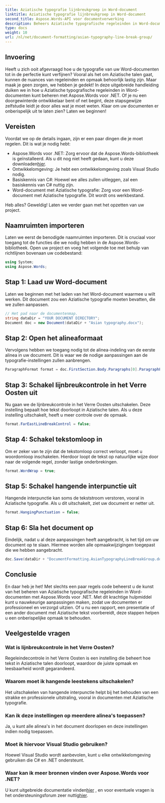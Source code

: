 ```yaml
---
title: Aziatische typografie lijnbreukgroep in Word-document
linktitle: Aziatische typografie lijnbreukgroep in Word-document
second_title: Aspose.Words-API voor documentverwerking
description: Beheers Aziatische typografische regeleinden in Word-documenten met Aspose.Words voor .NET. Deze handleiding biedt een stapsgewijze zelfstudie voor nauwkeurige opmaak.
type: docs
weight: 10
url: /nl/net/document-formatting/asian-typography-line-break-group/
---
```

## Invoering

Heeft u zich ooit afgevraagd hoe u de typografie van uw Word-documenten tot in de perfectie kunt verfijnen? Vooral als het om Aziatische talen gaat, kunnen de nuances van regeleinden en opmaak behoorlijk lastig zijn. Maar maak je geen zorgen, we hebben je gedekt! In deze uitgebreide handleiding duiken we in hoe u Aziatische typografische regeleinden in Word-documenten kunt beheren met Aspose.Words voor .NET. Of je nu een doorgewinterde ontwikkelaar bent of net begint, deze stapsgewijze zelfstudie leidt je door alles wat je moet weten. Klaar om uw documenten er onberispelijk uit te laten zien? Laten we beginnen!

## Vereisten

Voordat we op de details ingaan, zijn er een paar dingen die je moet regelen. Dit is wat je nodig hebt:

- Aspose.Words voor .NET: Zorg ervoor dat de Aspose.Words-bibliotheek is geïnstalleerd. Als u dit nog niet heeft gedaan, kunt u deze downloaden[hier](https://releases.aspose.com/words/net/).
- Ontwikkelomgeving: Je hebt een ontwikkelomgeving zoals Visual Studio nodig.
- Basiskennis van C#: Hoewel we alles zullen uitleggen, zal een basiskennis van C# nuttig zijn.
- Word-document met Aziatische typografie: Zorg voor een Word-document met Aziatische typografie. Dit wordt ons werkbestand.

Heb alles? Geweldig! Laten we verder gaan met het opzetten van uw project.

## Naamruimten importeren

Laten we eerst de benodigde naamruimten importeren. Dit is cruciaal voor toegang tot de functies die we nodig hebben in de Aspose.Words-bibliotheek. Open uw project en voeg het volgende toe met behulp van richtlijnen bovenaan uw codebestand:

```csharp
using System;
using Aspose.Words;
```

## Stap 1: Laad uw Word-document

Laten we beginnen met het laden van het Word-document waarmee u wilt werken. Dit document zou een Aziatische typografie moeten bevatten, die we zullen aanpassen.

```csharp
// Het pad naar de documentenmap.
string dataDir = "YOUR DOCUMENT DIRECTORY";
Document doc = new Document(dataDir + "Asian typography.docx");
```

## Stap 2: Open het alineaformaat

Vervolgens hebben we toegang nodig tot de alinea-indeling van de eerste alinea in uw document. Dit is waar we de nodige aanpassingen aan de typografie-instellingen zullen aanbrengen.

```csharp
ParagraphFormat format = doc.FirstSection.Body.Paragraphs[0].ParagraphFormat;
```

## Stap 3: Schakel lijnbreukcontrole in het Verre Oosten uit

Nu gaan we de lijnbreukcontrole in het Verre Oosten uitschakelen. Deze instelling bepaalt hoe tekst doorloopt in Aziatische talen. Als u deze instelling uitschakelt, heeft u meer controle over de opmaak.

```csharp
format.FarEastLineBreakControl = false;
```

## Stap 4: Schakel tekstomloop in

Om er zeker van te zijn dat de tekstomloop correct verloopt, moet u woordomloop inschakelen. Hierdoor loopt de tekst op natuurlijke wijze door naar de volgende regel, zonder lastige onderbrekingen.

```csharp
format.WordWrap = true;
```

## Stap 5: Schakel hangende interpunctie uit

Hangende interpunctie kan soms de tekststroom verstoren, vooral in Aziatische typografie. Als u dit uitschakelt, ziet uw document er netter uit.

```csharp
format.HangingPunctuation = false;
```

## Stap 6: Sla het document op

Eindelijk, nadat u al deze aanpassingen heeft aangebracht, is het tijd om uw document op te slaan. Hiermee worden alle opmaakwijzigingen toegepast die we hebben aangebracht.

```csharp
doc.Save(dataDir + "DocumentFormatting.AsianTypographyLineBreakGroup.docx");
```

## Conclusie

En daar heb je het! Met slechts een paar regels code beheerst u de kunst van het beheren van Aziatische typografische regeleinden in Word-documenten met Aspose.Words voor .NET. Met dit krachtige hulpmiddel kunt u nauwkeurige aanpassingen maken, zodat uw documenten er professioneel en verzorgd uitzien. Of u nu een rapport, een presentatie of een ander document met Aziatische tekst voorbereidt, deze stappen helpen u een onberispelijke opmaak te behouden. 

## Veelgestelde vragen

### Wat is lijnbreukcontrole in het Verre Oosten?
Regeleindecontrole in het Verre Oosten is een instelling die beheert hoe tekst in Aziatische talen doorloopt, waardoor de juiste opmaak en leesbaarheid wordt gegarandeerd.

### Waarom moet ik hangende leestekens uitschakelen?
Het uitschakelen van hangende interpunctie helpt bij het behouden van een strakke en professionele uitstraling, vooral in documenten met Aziatische typografie.

### Kan ik deze instellingen op meerdere alinea's toepassen?
Ja, u kunt alle alinea's in het document doorlopen en deze instellingen indien nodig toepassen.

### Moet ik hiervoor Visual Studio gebruiken?
Hoewel Visual Studio wordt aanbevolen, kunt u elke ontwikkelomgeving gebruiken die C# en .NET ondersteunt.

### Waar kan ik meer bronnen vinden over Aspose.Words voor .NET?
 U kunt uitgebreide documentatie vinden[hier](https://reference.aspose.com/words/net/) , en voor eventuele vragen is het ondersteuningsforum zeer nuttig[hier](https://forum.aspose.com/c/words/8).
